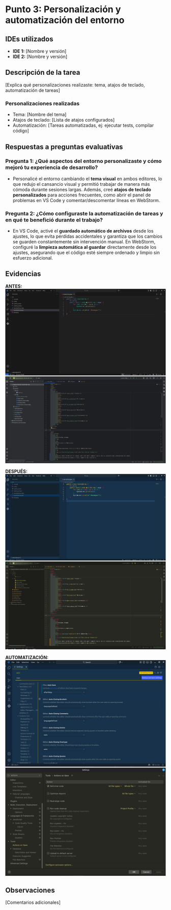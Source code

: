 # Punto 3: Personalización y automatización del entorno

## IDEs utilizados
- **IDE 1:** [Nombre y versión]
- **IDE 2:** [Nombre y versión]

## Descripción de la tarea
[Explica qué personalizaciones realizaste: tema, atajos de teclado, automatización de tareas]

### Personalizaciones realizadas
- Tema: [Nombre del tema]
- Atajos de teclado: [Lista de atajos configurados]
- Automatización: [Tareas automatizadas, ej: ejecutar tests, compilar código]

## Respuestas a preguntas evaluativas

### Pregunta 1: ¿Qué aspectos del entorno personalizaste y cómo mejoró tu experiencia de desarrollo?
*   Personalicé el entorno cambiando el **tema visual** en ambos editores, lo que redujo el cansancio visual y permitió trabajar de manera más cómoda durante sesiones largas. Además, creé **atajos de teclado personalizados** para acciones frecuentes, como abrir el panel de problemas en VS Code y comentar/descomentar líneas en WebStorm.

### Pregunta 2: ¿Cómo configuraste la automatización de tareas y en qué te benefició durante el trabajo?
*   En VS Code, activé el **guardado automático de archivos** desde los ajustes, lo que evita pérdidas accidentales y garantiza que los cambios se guarden constantemente sin intervención manual. En WebStorm, configuré la **limpieza automática al guardar** directamente desde los ajustes, asegurando que el código esté siempre ordenado y limpio sin esfuerzo adicional.

## Evidencias
**ANTES:**
![Entorno antes IDE 1](capturas/punto3_ide1_antes.png)
![Entorno antes IDE 2](capturas/punto3_ide2_antes.png)

**DESPUÉS:**
![Entorno después IDE 1](capturas/punto3_ide1_despues.png)
![Entorno después IDE 2](capturas/punto3_ide2_despues.png)

**AUTOMATIZACIÓN:**
![Automatización IDE 1](capturas/punto3_ide1_automatizacion.png)
![Automatización IDE 2](capturas/punto3_ide2_automatizacion.png)

## Observaciones
[Comentarios adicionales]
